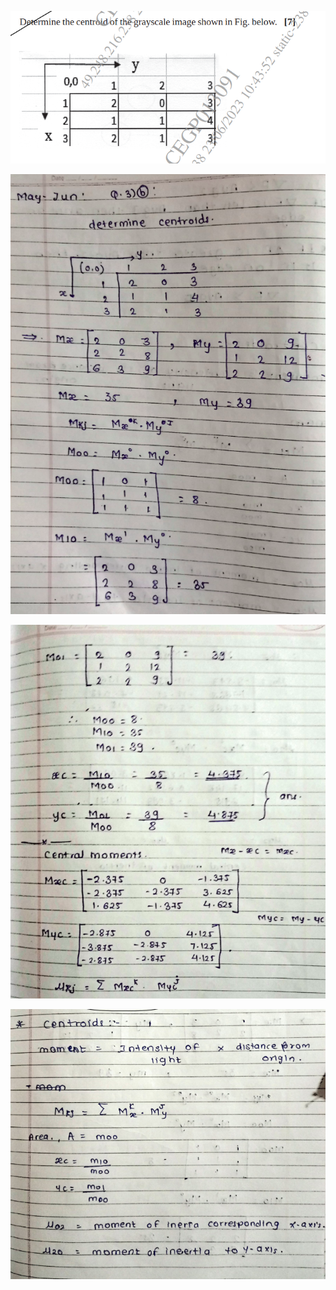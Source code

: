 ![Pasted image 20240517000118](Pasted%20image%2020240517000118.png)

![Pasted image 20240516172100](Pasted%20image%2020240516172100.png)

![Pasted image 20240516172124](Pasted%20image%2020240516172124.png)

![Pasted image 20240517000219](Pasted%20image%2020240517000219.png)


